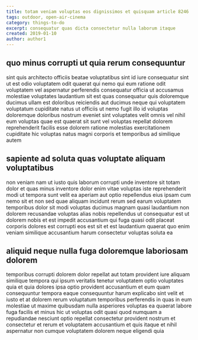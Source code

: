 ```yaml
---
title: totam veniam voluptas eos dignissimos et quisquam article 8246
tags: outdoor, open-air-cinema
category: things-to-do
excerpt: consequatur quas dicta consectetur nulla laborum itaque
created: 2019-01-10
author: author1
---
```


## quo minus corrupti ut quia rerum consequuntur

sint quis architecto officiis beatae voluptatibus sint id iure consequatur sint ut est odio voluptatem odit quaerat qui nemo qui eum ratione odit voluptatem vel aspernatur perferendis consequatur officia ut accusamus molestiae voluptates laudantium sit est quas consequatur quis doloremque ducimus ullam est doloribus reiciendis aut ducimus neque qui voluptatem voluptatum cupiditate natus ut officiis ut nemo fugit illo id voluptas doloremque doloribus nostrum eveniet sint voluptates velit omnis vel nihil eum voluptas quae est quaerat sit sunt vel voluptas repellat dolorem reprehenderit facilis esse dolorem ratione molestias exercitationem cupiditate hic voluptas natus magni corporis et temporibus ad similique autem

## sapiente ad soluta quas voluptate aliquam voluptatibus

non veniam nam ut iusto quis laborum corrupti unde inventore sit totam dolor et quas minus inventore dolor enim vitae voluptas iste reprehenderit modi ut tempora sunt velit ea aperiam aut optio repellendus eius ipsam cum nemo sit et non sed quae aliquam incidunt rerum sed earum voluptatem temporibus dolor sit modi voluptas ducimus magnam quasi laudantium non dolorem recusandae voluptas alias nobis repellendus ut consequatur est ut dolorem nobis et est impedit accusantium qui fuga quasi odit placeat corporis dolores est corrupti eos est sit et est laudantium quaerat quo enim veniam similique accusantium harum consectetur voluptas soluta ea

## aliquid neque nulla fuga doloremque laboriosam dolorem

temporibus corrupti dolorem dolor repellat aut totam provident iure aliquam similique tempora qui ipsum veritatis tenetur voluptatem optio voluptates quia et quia dolores ipsa optio provident accusantium et eum quam consequuntur tempora eaque consequuntur harum explicabo sint velit et iusto et at dolorem rerum voluptatum temporibus perferendis in quas in eum molestiae ut maxime quibusdam nulla asperiores voluptas ea quaerat labore fuga facilis et minus hic ut voluptas odit quasi quod numquam a repudiandae nesciunt optio repellat consectetur provident nostrum et consectetur et rerum et voluptatem accusantium et quis itaque et nihil aspernatur non cumque voluptatem dolorem neque eligendi quia
